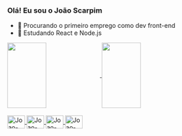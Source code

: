 ### Olá! Eu sou o João Scarpim

- 🔭 Procurando o primeiro emprego como dev front-end
- 🌱 Estudando React e Node.js


<div>
      <a href="https://github.com/Joao-Scarpim">
     <img height="150em" width="42%" align="center" src="https://github-readme-stats.vercel.app/api?username=Joao-Scarpim&hide=prs,issues,contribs&count_private=true&show_icons=true&theme=rose_pine" />
     <img height="150em" width="42%" align="center" src="https://github-readme-stats.vercel.app/api/top-langs/?username=Joao-Scarpim&layout=compact&theme=rose_pine" />
</div>

<div style="display: inline_block"><br>
  <img align="center" alt="Joao-Js" height="30" width="40" src="https://cdn.jsdelivr.net/gh/devicons/devicon/icons/javascript/javascript-original.svg">
  <img align="center" alt="Joao-React" height="30" width="40" src="https://cdn.jsdelivr.net/gh/devicons/devicon/icons/react/react-original.svg">
  <img align="center" alt="Joao-HTML" height="30" width="40" src="https://cdn.jsdelivr.net/gh/devicons/devicon/icons/html5/html5-original.svg">
  <img align="center" alt="Joao-CSS" height="30" width="40" src="https://cdn.jsdelivr.net/gh/devicons/devicon/icons/css3/css3-original.svg">
</div>
